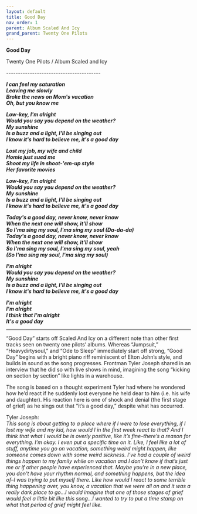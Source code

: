 ```yaml
---  
layout: default  
title: Good Day  
nav_order: 1  
parent: Album Scaled And Icy  
grand_parent: Twenty One Pilots  
---  
```


**Good Day**
<p>
Twenty One Pilots / Album Scaled and Icy
</p>  
----------------------------------------

**_I can feel my saturation  
Leaving me slowly  
Broke the news on Mom's vacation  
Oh, but you know me_**  

**_Low-key, I'm alright  
Would you say you depend on the weather?  
My sunshine  
Is a buzz and a light, I'll be singing out  
I know it's hard to believe me, it's a good day_**  

**_Lost my job, my wife and child  
Homie just sued me  
Shoot my life in shoot-'em-up style  
Her favorite movies_**  

**_Low-key, I'm alright  
Would you say you depend on the weather?  
My sunshine  
Is a buzz and a light, I'll be singing out  
I know it's hard to believe me, it's a good day_**  

**_Today's a good day, never know, never know  
When the next one will show, it'll show  
So I'ma sing my soul, I'ma sing my soul (Da-da-da)  
Today's a good day, never know, never know  
When the next one will show, it'll show  
So I'ma sing my soul, I'ma sing my soul, yeah  
(So I'ma sing my soul, I'ma sing my soul)_**  

**_I'm alright  
Would you say you depend on the weather?  
My sunshine  
Is a buzz and a light, I'll be singing out  
I know it's hard to believe me, it's a good day_**  

**_I'm alright  
I'm alright  
I think that I'm alright  
It's a good day_**  

- - -

“Good Day” starts off Scaled And Icy on a different note than other first tracks seen on twenty one pilots’ albums. Whereas “Jumpsuit,” “Heavydirtysoul,” and “Ode to Sleep” immediately start off strong, “Good Day” begins with a bright piano riff reminiscent of Elton John’s style, and builds in sound as the song progresses. Frontman Tyler Joseph shared in an interview that he did so with live shows in mind, imagining the song “kicking on section by section” like lights in a warehouse.

The song is based on a thought experiment Tyler had where he wondered how he’d react if he suddenly lost everyone he held dear to him (i.e. his wife and daughter). His reaction here is one of shock and denial (the first stage of grief) as he sings out that “it’s a good day,” despite what has occurred.  

Tyler Joseph:  
_This song is about getting to a place where if I were to lose everything, if I lost my wife and my kid, how would I in the first week react to that? And I think that what I would be is overly positive, like it’s fine–there’s a reason for everything. I’m okay. I even put a specific time on it. Like, I feel like a lot of stuff, anytime you go on vacation, something weird might happen, like someone comes down with some weird sickness. I’ve had a couple of weird things happen to my family while on vacation and I don’t know if that’s just me or if other people have experienced that. Maybe you’re in a new place, you don’t have your rhythm normal, and something happens, but the idea of–I was trying to put myself there. Like how would I react to some terrible thing happening over, you know, a vacation that we were all on and it was a really dark place to go…I would imagine that one of those stages of grief would feel a little bit like this song…I wanted to try to put a time stamp on what that period of grief might feel like._
